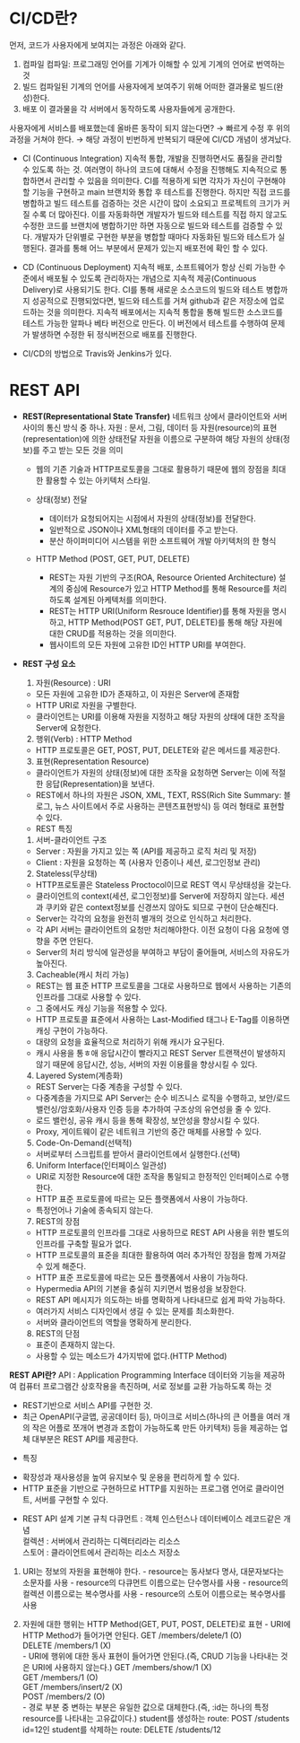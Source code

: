 # CI/CD란?
  먼저, 코드가 사용자에게 보여지는 과정은 아래와 같다.
  1. 컴파일
    컴파일: 프로그래밍 언어를 기계가 이해할 수 있게 기계의 언어로 번역하는 것
  2. 빌드 
    컴파일된 기계의 언어를 사용자에게 보여주기 위해 어떠한 결과물로 빌드(완성)한다.
  3. 배포
    이 결과물을 각 서버에서 동작하도록 사용자들에게 공개한다.

  사용자에게 서비스를 배포했는데 올바른 동작이 되지 않는다면?
  → 빠르게 수정 후 위의 과정을 거쳐야 한다.
  → 해당 과정이 빈번하게 반복되기 때문에 CI/CD 개념이 생겨났다.
  
  * CI (Continuous Integration)
  지속적 통합, 개발을 진행하면서도 품질을 관리할 수 있도록 하는 것.
  여러명이 하나의 코드에 대해서 수정을 진행해도 지속적으로 통합하면서 관리할 수 있음을 의미한다. CI를 적용하게 되면 각자가 자신이 구현해야 할 기능을 구현하고 main 브랜치와 통합 후 테스트를 진행한다. 하지만 직접 코드를 병합하고 빌드 테스트를 검증하는 것은 시간이 많이 소요되고 프로젝트의 크기가 커질 수록 더 많아진다. 이를 자동화하면 개발자가 빌드와 테스트를 직접 하지 않고도 수정한 코드를 브랜치에 병합하기만 하면 자동으로 빌드와 테스트를 검증할 수 있다. 
  개발자가 단위별로 구현한 부분을 병합할 때마다 자동화된 빌드와 테스트가 실행된다. 결과를 통해 어느 부분에서 문제가 있는지 배포전에 확인 할 수 있다. 

  * CD (Continuous Deployment)
  지속적 배포, 소프트웨어가 항상 신뢰 가능한 수준에서 배포될 수 있도록 관리하자는 개념으로 지속적 제공(Continuous Delivery)로 사용되기도 한다. CI를 통해 새로운 소스코드의 빌드와 테스트 병합까지 성공적으로 진행되었다면, 빌드와 테스트를 거쳐 github과 같은 저장소에 업로드하는 것을 의미한다. 지속적 배포에서는 지속적 통합을 통해 빌드한 소스코드를 테스트 가능한 알파나 베타 버전으로 만든다. 이 버전에서 테스트를 수행하여 문제가 발생하면 수정한 뒤 정식버전으로 배포를 진행한다. 

  * CI/CD의 방법으로 Travis와 Jenkins가 있다.

# REST API
  * **REST(Representational State Transfer)**
    네트워크 상에서 클라이언트와 서버 사이의 통신 방식 중 하나.
    자원 : 문서, 그림, 데이터 등 
    자원(resource)의 표현(representation)에 의한 상태전달
    자원을 이름으로 구분하여 해당 자원의 상태(정보)를 주고 받는 모든 것을 의미
  
    * 웹의 기존 기술과 HTTP프로토콜을 그대로 활용하기 때문에 웹의 장점을 최대한 활용할 수 있는 아키텍처 스타일.

    * 상태(정보) 전달
      - 데이터가 요청되어지는 시점에서 자원의 상태(정보)를 전달한다.
      - 일반적으로 JSON이나 XML형태의 데이터를 주고 받는다.
      - 분산 하이퍼미디어 시스템을 위한 소프트웨어 개발 아키텍처의 한 형식

    * HTTP Method (POST, GET, PUT, DELETE)
      - REST는 자원 기반의 구조(ROA, Resource Oriented Architecture) 설계의 중심에 Resource가 있고 HTTP Method를 통해 Resource를 처리하도록 설계된 아케텍처를 의미한다.
      - REST는 HTTP URI(Uniform Resrouce Identifier)를 통해 자원을 명시하고, HTTP Method(POST GET, PUT, DELETE)를 통해 해당 자원에 대한 CRUD를 적용하는 것을 의미한다.
      - 웹사이트의 모든 자원에 고유한 ID인 HTTP URI를 부여한다.

  * **REST 구성 요소**
    1. 자원(Resource) : URI 
      - 모든 자원에 고유한 ID가 존재하고, 이 자원은 Server에 존재함
      - HTTP URI로 자원을 구별한다.
      - 클라이언트는 URI를 이용해 자원을 지정하고 해당 자원의 상태에 대한 조작을 Server에 요청한다.

    2. 행위(Verb) : HTTP Method
      - HTTP 프로토콜은 GET, POST, PUT, DELETE와 같은 메서드를 제공한다.

    3. 표현(Representation Resource)
      - 클라이언트가 자원의 상태(정보)에 대한 조작을 요청하면 Server는 이에 적절한 응답(Representation)을 보낸다.
      - REST에서 하나의 자원은 JSON, XML, TEXT, RSS(Rich Site Summary: 블로그, 뉴스 사이트에서 주로 사용하는 콘텐츠표현방식) 등 여러 형태로 표현할 수 있다.
    
    * REST 특징
    1. 서버-클라이언트 구조
      - Server : 자원을 가지고 있는 쪽 (API를 제공하고 로직 처리 및 저장)
      - Client : 자원을 요청하는 쪽 (사용자 인증이나 세션, 로그인정보 관리)
    
    2. Stateless(무상태)
      - HTTP프로토콜은 Stateless Proctocol이므로 REST 역시 무상태성을 갖는다.
      - 클라이언트의 context(세션, 로그인정보)를 Server에 저장하지 않는다. 세션과 쿠키와 같은 context정보를 신경쓰지 않아도 되므로 구현이 단순해진다.
      - Server는 각각의 요청을 완전히 별개의 것으로 인식하고 처리한다.
      - 각 API 서버는 클라이언트의 요청만 처리해야한다. 이전 요청이 다음 요청에 영향을 주면 안된다.
      - Server의 처리 방식에 일관성을 부여하고 부담이 줄어들며, 서비스의 자유도가 높아진다.

    3. Cacheable(캐시 처리 가능) 
      - REST는 웹 표준 HTTP 프로토콜을 그대로 사용하므로 웹에서 사용하는 기존의 인프라를 그대로 사용할 수 있다.
      - 그 중에서도 캐싱 기능을 적용할 수 있다.
      - HTTP 프로토콜 표준에서 사용하는 Last-Modified 태그나 E-Tag를 이용하면 캐싱 구현이 가능하다.
      - 대량의 요청을 효율적으로 처리하기 위해 캐시가 요구된다.
      - 캐시 사용을 통ㅎ애 응답시간이 빨라지고 REST Server 트랜잭션이 발생하지 않기 때문에 응답시간, 성능, 서버의 자원 이용률을 향상시킬 수 있다.

    4. Layered System(계층화)
      - REST Server는 다중 계층을 구성할 수 있다.
      - 다중계층을 가지므로 API Server는 순수 비즈니스 로직을 수행하고, 보안/로드밸런싱/암호화/사용자 인증 등을 추가하여 구조상의 유연성을 줄 수 있다.
      - 로드 밸런싱, 공유 캐시 등을 통해 확장성, 보안성을 향상시킬 수 있다.
      - Proxy, 게이트웨이 같은 네트워크 기반의 중간 매체를 사용할 수 있다.

    5. Code-On-Demand(선택적)
      - 서버로부터 스크립트를 받아서 클라이언트에서 실행한다.(선택)

    6. Uniform Interface(인터페이스 일관성)
      - URI로 지정한 Resource에 대한 조작을 통일되고 한정적인 인터페이스로 수행한다.
      - HTTP 표준 프로토콜에 따르는 모든 플랫폼에서 사용이 가능하다.
      - 특정언어나 기술에 종속되지 않는다.

    7. REST의 장점
      - HTTP 프로토콜의 인프라를 그대로 사용하므로 REST API 사용을 위한 별도의 인프라를 구축할 필요가 없다.
      - HTTP 프로토콜의 표준을 최대한 활용하여 여러 추가적인 장점을 함께 가져갈 수 있게 해준다.
      - HTTP 표준 프로토콜에 따르는 모든 플랫폼에서 사용이 가능하다.
      - Hypermedia API의 기본을 충실히 지키면서 범용성을 보장한다.
      - REST API 메시지가 의도하는 바를 명확하게 나타내므로 쉽게 파악 가능하다.
      - 여러가지 서비스 디자인에서 생길 수 있는 문제를 최소화한다.
      - 서버와 클라이언트의 역할을 명확하게 분리한다.

    8. REST의 단점
      - 표준이 존재하지 않는다.
      - 사용할 수 있는 메소드가 4가지밖에 없다.(HTTP Method)

  **REST API란?**
  API : Application Programming Interface 
  데이터와 기능을 제공하여 컴퓨터 프로그램간 상호작용을 촉진하며, 서로 정보를 교환 가능하도록 하는 것

  - REST기반으로 서비스 API를 구현한 것.
  - 최근 OpenAPI(구글맵, 공공데이터 등), 마이크로 서비스(하나의 큰 어플을 여러 개의 작은 어플로 쪼개어 변경과 조합이 가능하도록 만든 아키텍처) 등을 제공하는 업체 대부분은 REST API를 제공한다.

  * 특징
  - 확장성과 재사용성을 높여 유지보수 및 운용을 편리하게 할 수 있다.
  - HTTP 표준을 기반으로 구현하므로 HTTP를 지원하는 프로그램 언어로 클라이언트, 서버를 구현할 수 있다.

  * REST API 설계 기본 규칙
  다큐먼트 : 객체 인스턴스나 데이터베이스 레코드같은 개념 <br>
  컬렉션 : 서버에서 관리하는 디렉터리라는 리소스 <br>
  스토어 : 클라이언트에서 관리하는 리소스 저장소 <br>
  
  1. URI는 정보의 자원을 표현해야 한다.
    - resource는 동사보다 명사, 대문자보다는 소문자를 사용
    - resource의 다큐먼트 이름으로는 단수명사를 사용
    - resource의 컬렉션 이름으로는 복수명사를 사용
    - resource의 스토어 이름으로는 복수명사를 사용

  2. 자원에 대한 행위는 HTTP Method(GET, PUT, POST, DELETE)로 표현
    - URI에 HTTP Method가 들어가면 안된다.
      GET /members/delete/1 (O)<br>
      DELETE /members/1 (X)<br>
    - URI에 행위에 대한 동사 표현이 들어가면 안된다.(즉, CRUD 기능을 나타내는 것은 URI에 사용하지 않는다.)
      GET /members/show/1 (X) <br>
      GET /members/1 (O)<br>
      GET /members/insert/2 (X)<br>
      POST /members/2 (O)<br>
    - 경로 부분 중 변하는 부분은 유일한 값으로 대체한다.(즉, :id는 하나의 특정 resource를 나타내는 고유값이다.)
      student를 생성하는 route: POST /students<br>
      id=12인 student를 삭제하는 route: DELETE /students/12<br>